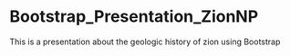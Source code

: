 # Bootstrap_Presentation_ZionNP
This is a presentation about the geologic history of zion using Bootstrap 
